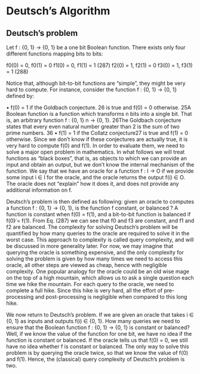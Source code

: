 # Deutsch’s Algorithm
## Deutsch’s problem
Let f : {0, 1} → {0, 1} be a one bit Boolean function. There exists only four different functions mapping bits to bits:

f0(0) = 0, f0(1) = 0 f1(0) = 0, f1(1) = 1 (287)
f2(0) = 1, f2(1) = 0 f3(0) = 1, f3(1) = 1 (288)

Notice that, although bit-to-bit functions are “simple”, they might be very hard to compute. For instance, consider the function f : {0, 1} → {0, 1} defined by: 

• f(0) = 1 if the Goldbach conjecture. 
26 is true and f(0) = 0 otherwise.
25A Boolean function is a function which transforms n bits into a single bit. That is, an arbitrary function
f : {0, 1}
n → {0, 1}.
26The Goldbach conjecture states that every even natural number greater than 2 is the sum of two prime numbers.
36
• f(1) = 1 if the Collatz conjecture27 is true and f(1) = 0 otherwise.
Since we don’t know if these conjectures are actually true, it is very hard to compute f(0) and
f(1). In order to evaluate them, we need to solve a major open problem in mathematics.
In what follows we will treat functions as “black boxes”, that is, as objects to which we can
provide an input and obtain an output, but we don’t know the internal mechanism of the function.
We say that we have an oracle for a function f : I → O if we provide some input i ∈ I for the
oracle, and the oracle returns the output f(i) ∈ O. The oracle does not “explain” how it does it,
and does not provide any additional information on f.

Deutsch’s problem is then defined as following: given an oracle to computes a function f :
{0, 1} → {0, 1}, is the function f constant, or balanced ? A function is constant when f(0) = f(1),
and a bit-to-bit function is balanced if f(0) ̸= f(1). From Eq. (287) we can see that f0 and f3
are constant, and f1 and f2 are balanced. The complexity for solving Deutsch’s problem will be
quantified by how many queries to the oracle are required to solve it in the worst case. This
approach to complexity is called query complexity, and will be discussed in more generality later.
For now, we may imagine that querying the oracle is something expensive, and the only complexity
for solving the problem is given by how many times we need to access this oracle, all other steps
are viewed as cheap, hence with negligible complexity. One popular analogy for the oracle could be
an old wise mage on the top of a high mountain, which allows us to ask a single question each time
we hike the mountain. For each query to the oracle, we need to complete a full hike. Since this
hike is very hard, all the effort of pre-processing and post-processing is negligible when compared
to this long hike.

We now return to Deutsch’s problem. If we are given an oracle that takes i ∈ {0, 1} as
inputs and outputs f(i) ∈ {0, 1}. How many queries we need to ensure that the Boolean function
f : {0, 1} → {0, 1} is constant or balanced? Well, if we know the value of the function for one
bit, we have no idea if the function is constant or balanced. If the oracle tells us that f(0) = 0,
we still have no idea whether f is constant or balanced. The only way to solve this problem is by
querying the oracle twice, so that we know the value of f(0) and f(1). Hence, the (classical) query
complexity of Deutsch’s problem is two.
